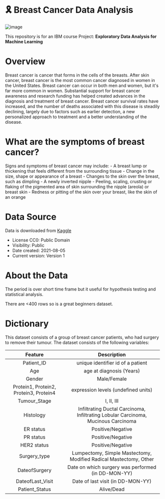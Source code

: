 # 🎗️ Breast Cancer Data Analysis
![image](https://user-images.githubusercontent.com/81252980/154113840-95a9c404-9b4b-498f-8e0e-bf6a3893ea52.png)


This repository is for an IBM course Project: **Exploratory Data Analysis for Machine Learning**



# Overview
Breast cancer is cancer that forms in the cells of the breasts. After skin cancer, breast cancer is the most common cancer diagnosed in women in the United States. Breast cancer can occur in both men and women, but it's far more common in women. Substantial support for breast cancer awareness and research funding has helped created advances in the diagnosis and treatment of breast cancer. Breast cancer survival rates have increased, and the number of deaths associated with this disease is steadily declining, largely due to factors such as earlier detection, a new personalized approach to treatment and a better understanding of the disease.

# What are the symptoms of breast cancer?
Signs and symptoms of breast cancer may include: - A breast lump or thickening that feels different from the surrounding tissue - Change in the size, shape or appearance of a breast - Changes to the skin over the breast, such as dimpling - A newly inverted nipple - Peeling, scaling, crusting or flaking of the pigmented area of skin surrounding the nipple (areola) or breast skin - Redness or pitting of the skin over your breast, like the skin of an orange



# Data Source
Data is downloaded from [Kaggle](https://www.kaggle.com/amandam1/breastcancerdataset/code?datasetId=1514897&sortBy=voteCount)
- License CC0: Public Domain
- Visibility: Public
- Date created: 2021-08-05
- Current version: Version 1


# About the Data

The period is over short time frame but it useful for hypothesis testing and statistical analysis. 

There are <400 rows so is a great beginners dataset.

# Dictionary

This dataset consists of a group of breast cancer patients, who had surgery to remove their tumour. The dataset consists of the following variables:

| Feature | Description |
| :-----: | :-: |
| Patient_ID | unique identifier id of a patient |
| Age | age at diagnosis (Years)|
| Gender | Male/Female |
| Protein1, Protein2, Protein3, Protein4 | expression levels (undefined units) |
| Tumour_Stage | I, II, III |
| Histology | Infiltrating Ductal Carcinoma, Infiltrating Lobular Carcinoma, Mucinous Carcinoma |
| ER status | Positive/Negative |
| PR status | Positive/Negative |
| HER2 status | Positive/Negative |
| Surgery_type | Lumpectomy, Simple Mastectomy, Modified Radical Mastectomy, Other |
| DateofSurgery | Date on which surgery was performed (in DD-MON-YY) |
| DateofLast_Visit | Date of last visit (in DD-MON-YY) |
| Patient_Status | Alive/Dead |



